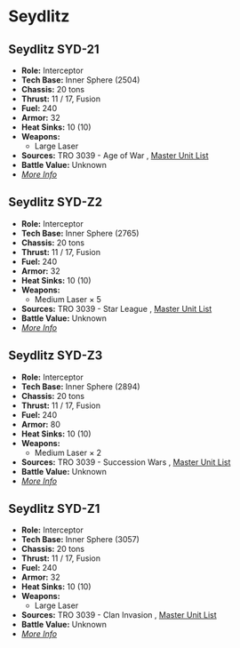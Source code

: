 # Seydlitz 

## Seydlitz SYD-21 

- **Role:** Interceptor 
- **Tech Base:** Inner Sphere (2504) 
- **Chassis:** 20 tons 
- **Thrust:** 11 / 17, Fusion 
- **Fuel:** 240 
- **Armor:** 32 
- **Heat Sinks:** 10 (10) 
- **Weapons:** 
  - Large Laser 
- **Sources:** TRO 3039 - Age of War , [Master Unit List](http://masterunitlist.info/Unit/Details/2878) 
- **Battle Value:** Unknown 
- [*More Info*](seydlitz/seydlitz_syd-21.md) 

## Seydlitz SYD-Z2 

- **Role:** Interceptor 
- **Tech Base:** Inner Sphere (2765) 
- **Chassis:** 20 tons 
- **Thrust:** 11 / 17, Fusion 
- **Fuel:** 240 
- **Armor:** 32 
- **Heat Sinks:** 10 (10) 
- **Weapons:** 
  - Medium Laser × 5 
- **Sources:** TRO 3039 - Star League , [Master Unit List](http://masterunitlist.info/Unit/Details/2881) 
- **Battle Value:** Unknown 
- [*More Info*](seydlitz/seydlitz_syd-z2.md) 

## Seydlitz SYD-Z3 

- **Role:** Interceptor 
- **Tech Base:** Inner Sphere (2894) 
- **Chassis:** 20 tons 
- **Thrust:** 11 / 17, Fusion 
- **Fuel:** 240 
- **Armor:** 80 
- **Heat Sinks:** 10 (10) 
- **Weapons:** 
  - Medium Laser × 2 
- **Sources:** TRO 3039 - Succession Wars , [Master Unit List](http://masterunitlist.info/Unit/Details/2884) 
- **Battle Value:** Unknown 
- [*More Info*](seydlitz/seydlitz_syd-z3.md) 

## Seydlitz SYD-Z1 

- **Role:** Interceptor 
- **Tech Base:** Inner Sphere (3057) 
- **Chassis:** 20 tons 
- **Thrust:** 11 / 17, Fusion 
- **Fuel:** 240 
- **Armor:** 32 
- **Heat Sinks:** 10 (10) 
- **Weapons:** 
  - Large Laser 
- **Sources:** TRO 3039 - Clan Invasion , [Master Unit List](http://masterunitlist.info/Unit/Details/2880) 
- **Battle Value:** Unknown 
- [*More Info*](seydlitz/seydlitz_syd-z1.md) 

